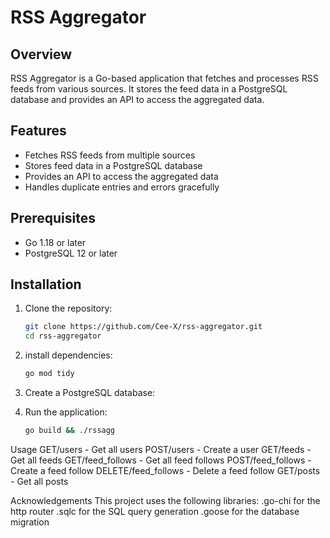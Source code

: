  # RSS Aggregator

## Overview
RSS Aggregator is a Go-based application that fetches and processes RSS feeds from various sources. It stores the feed data in a PostgreSQL database and provides an API to access the aggregated data.

## Features
- Fetches RSS feeds from multiple sources
- Stores feed data in a PostgreSQL database
- Provides an API to access the aggregated data
- Handles duplicate entries and errors gracefully

## Prerequisites
- Go 1.18 or later
- PostgreSQL 12 or later

## Installation

1. Clone the repository:
   ```sh
   git clone https://github.com/Cee-X/rss-aggregator.git
   cd rss-aggregator

2. install dependencies:
    ```sh
    go mod tidy

3. Create a PostgreSQL database:


4. Run the application:
    ```sh
    go build && ./rssagg

Usage 
GET/users  - Get all users
POST/users - Create a user
GET/feeds  - Get all feeds
GET/feed_follows - Get all feed follows
POST/feed_follows - Create a feed follow
DELETE/feed_follows - Delete a feed follow
GET/posts - Get all posts   


Acknowledgements
This project uses the following libraries:
.go-chi for the http router
.sqlc for the SQL query generation
.goose for the database migration
